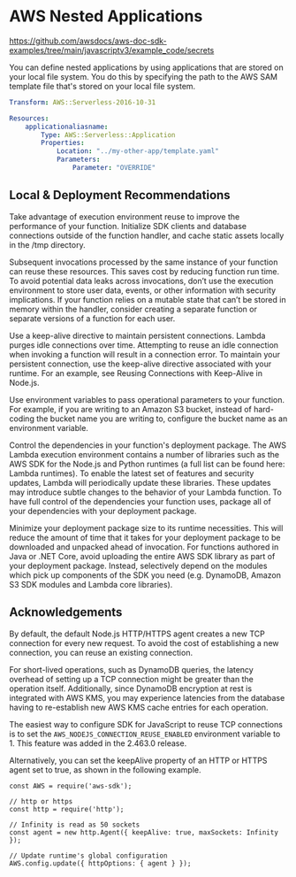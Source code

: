 # AWS Nested Applications #

https://github.com/awsdocs/aws-doc-sdk-examples/tree/main/javascriptv3/example_code/secrets

You can define nested applications by using applications that are stored on your local file system. You do this by
specifying the path to the AWS SAM template file that's stored on your local file system.

```yaml
Transform: AWS::Serverless-2016-10-31

Resources:
    applicationaliasname:
        Type: AWS::Serverless::Application
        Properties:
            Location: "../my-other-app/template.yaml"
            Parameters:
                Parameter: "OVERRIDE"
```

## Local & Deployment Recommendations ##

Take advantage of execution environment reuse to improve the performance of your function. Initialize SDK clients and
database connections outside of the function handler, and cache static assets locally in the /tmp directory.

Subsequent invocations processed by the same instance of your function can reuse these resources. This saves cost by
reducing function run time. To avoid potential data leaks across invocations, don’t use the execution environment to
store user data, events, or other information with security implications. If your function relies on a mutable state
that can’t be stored in memory within the handler, consider creating a separate function or separate versions of a
function for each user.

Use a keep-alive directive to maintain persistent connections. Lambda purges idle connections over time. Attempting to
reuse an idle connection when invoking a function will result in a connection error. To maintain your persistent
connection, use the keep-alive directive associated with your runtime. For an example, see Reusing Connections with
Keep-Alive in Node.js.

Use environment variables to pass operational parameters to your function. For example, if you are writing to an Amazon
S3 bucket, instead of hard-coding the bucket name you are writing to, configure the bucket name as an environment
variable.

Control the dependencies in your function's deployment package. The AWS Lambda execution environment contains a number
of libraries such as the AWS SDK for the Node.js and Python runtimes (a full list can be found here: Lambda runtimes).
To enable the latest set of features and security updates, Lambda will periodically update these libraries. These
updates may introduce subtle changes to the behavior of your Lambda function. To have full control of the dependencies
your function uses, package all of your dependencies with your deployment package.

Minimize your deployment package size to its runtime necessities. This will reduce the amount of time that it takes for
your deployment package to be downloaded and unpacked ahead of invocation. For functions authored in Java or .NET Core,
avoid uploading the entire AWS SDK library as part of your deployment package. Instead, selectively depend on the
modules which pick up components of the SDK you need (e.g. DynamoDB, Amazon S3 SDK modules and Lambda core libraries).

## Acknowledgements ##

By default, the default Node.js HTTP/HTTPS agent creates a new TCP connection for every new request. To avoid the cost
of establishing a new connection, you can reuse an existing connection.

For short-lived operations, such as DynamoDB queries, the latency overhead of setting up a TCP connection might be
greater than the operation itself. Additionally, since DynamoDB encryption at rest is integrated with AWS KMS, you may
experience latencies from the database having to re-establish new AWS KMS cache entries for each operation.

The easiest way to configure SDK for JavaScript to reuse TCP connections is to set the
`AWS_NODEJS_CONNECTION_REUSE_ENABLED` environment variable to 1. This feature was added in the 2.463.0 release.

Alternatively, you can set the keepAlive property of an HTTP or HTTPS agent set to true, as shown in the following
example.

```node
const AWS = require('aws-sdk'); 

// http or https 
const http = require('http');

// Infinity is read as 50 sockets
const agent = new http.Agent({ keepAlive: true, maxSockets: Infinity });

// Update runtime's global configuration
AWS.config.update({ httpOptions: { agent } });
```
